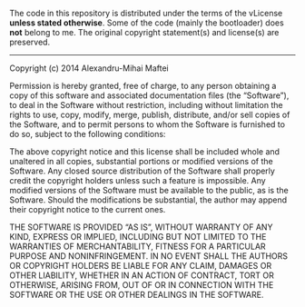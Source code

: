 The code in this repository is distributed under the terms of the vLicense
**unless stated otherwise**. Some of the code (mainly the bootloader) does **not**
belong to me. The original copyright statement(s) and license(s) are preserved.

---

Copyright (c) 2014 Alexandru-Mihai Maftei

Permission is hereby granted, free of charge, to any person obtaining a copy
of this software and associated documentation files (the “Software”), to deal
in the Software without restriction, including without limitation the rights to
use, copy, modify, merge, publish, distribute, and/or sell copies of the
Software, and to permit persons to whom the Software is furnished to do so,
subject to the following conditions:

The above copyright notice and this license shall be included whole and
unaltered in all copies, substantial portions or modified versions of the
Software.
Any closed source distribution of the Software shall properly credit the
copyright holders unless such a feature is impossible.
Any modified versions of the Software must be available to the public, as is
the Software. Should the modifications be substantial, the author may append
their copyright notice to the current ones.

THE SOFTWARE IS PROVIDED “AS IS”, WITHOUT WARRANTY OF ANY KIND, EXPRESS OR
IMPLIED, INCLUDING BUT NOT LIMITED TO THE WARRANTIES OF MERCHANTABILITY,
FITNESS FOR A PARTICULAR PURPOSE AND NONINFRINGEMENT. IN NO EVENT SHALL THE
AUTHORS OR COPYRIGHT HOLDERS BE LIABLE FOR ANY CLAIM, DAMAGES OR OTHER
LIABILITY, WHETHER IN AN ACTION OF CONTRACT, TORT OR OTHERWISE, ARISING FROM,
OUT OF OR IN CONNECTION WITH THE SOFTWARE OR THE USE OR OTHER DEALINGS IN THE
SOFTWARE.

